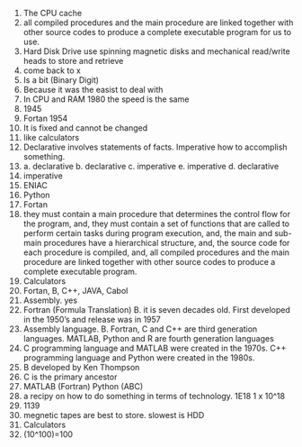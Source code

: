 1. The CPU cache  
2. all compiled procedures and the main procedure are linked together with other source codes to produce a complete executable program for us to use.  
3. Hard Disk Drive use spinning magnetic disks and mechanical read/write heads to store and retrieve   
4. come back to x  
5. Is a bit (Binary Digit)  
6. Because it was the easist to deal with  
7. In CPU and RAM 1980 the speed is the same 
8.  1945  
9.  Fortan 1954  
10. It is fixed and cannot be changed  
11. like calculators  
12.  Declarative involves statements of facts.  Imperative how to accomplish something.  
13.  a. declarative b. declarative c. imperative e. imperative d. declarative   
14.  imperative  
15.  ENIAC  
16.  Python  
17.  Fortan  
18.  they must contain a main procedure that determines the control flow for the program, and,
they must contain a set of functions that are called to perform certain tasks during program execution, and,
the main and sub-main procedures have a hierarchical structure, and,
the source code for each procedure is compiled, and,
all compiled procedures and the main procedure are linked together with other source codes to produce a complete executable program.
19. Calculators  
20. Fortan, B, C++, JAVA, Cabol  
21. Assembly.  yes  
22. Fortran (Formula Translation) B.   it is seven decades old.  First developed in the 1950’s and release was in 1957
23. Assembly language. B.  Fortran, C and C++ are third generation languages.  MATLAB, Python and R are fourth generation languages
24.  C programming language and MATLAB were created in the 1970s.  C++ programming language and Python were created in the 1980s.
25. B developed by Ken Thompson
26.  C is the primary ancestor
27.  MATLAB (Fortran) Python (ABC)
28.  a recipy on how to do something in terms of technology. 1E18 1 x 10^18  
29.  1139
30.  megnetic tapes are best to store.  slowest is HDD  
31.  Calculators
32.  (10^100)=100
